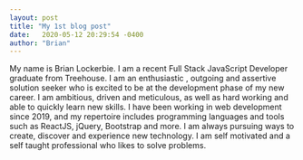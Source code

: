 ```yaml
---
layout: post
title: "My 1st blog post"
date:   2020-05-12 20:29:54 -0400
author: "Brian"
---
```


My name is Brian Lockerbie. I am a recent Full Stack JavaScript Developer graduate from Treehouse. I am an enthusiastic , outgoing and assertive solution seeker who is excited to be at the development phase of my new career. I am ambitious, driven and meticulous, as well as hard working and able to quickly learn new skills. I have been working in web development since 2019, and my repertoire includes programming languages and tools such as ReactJS, jQuery, Bootstrap and more. I am always pursuing ways to create, discover and experience new technology. I am self motivated and a self taught professional who likes to solve problems.